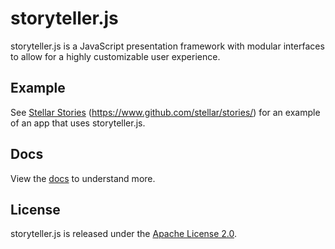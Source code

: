 storyteller.js
==============

storyteller.js is a JavaScript presentation framework with modular interfaces to allow for a highly customizable user experience.

## Example
See [Stellar Stories](https://www.github.com/stellar/stories/) (https://www.github.com/stellar/stories/) for an example of an app that uses storyteller.js.

## Docs
View the [docs](docs.md) to understand more.

## License
storyteller.js is released under the [Apache License 2.0](LICENSE.txt).
